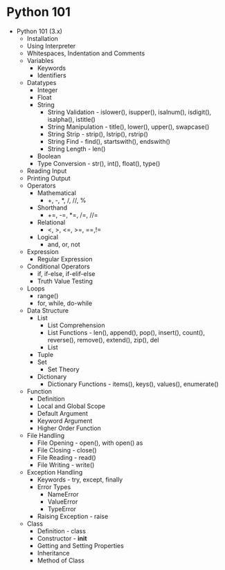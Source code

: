 # Python 101

* Python 101 (3.x)
  * Installation
  * Using Interpreter
  * Whitespaces, Indentation and Comments
  * Variables
    * Keywords
    * Identifiers
  * Datatypes
    * Integer
    * Float
    * String
      * String Validation - islower(), isupper(), isalnum(), isdigit(), isalpha(), istitle()
      * String Manipulation - title(), lower(), upper(), swapcase()
      * String Strip - strip(), lstrip(), rstrip()
      * String Find - find(), startswith(), endswith()
      * String Length - len()
    * Boolean
    * Type Conversion - str(), int(), float(), type()
  * Reading Input
  * Printing Output
  * Operators
    * Mathematical
      * +, -, *, /, //, %
    * Shorthand
      * +=, -=, *=, /=, //=
    * Relational
      * <, >, <=, >=, ==,!=
    * Logical
      * and, or, not
  * Expression
    * Regular Expression
  * Conditional Operators
    * if, if-else, if-elif-else
    * Truth Value Testing
  * Loops
    * range()
    * for, while, do-while
  * Data Structure
    * List
      * List Comprehension
      * List Functions - len(), append(), pop(), insert(), count(), reverse(), remove(), extend(), zip(), del
      * List 
    * Tuple
    * Set
      * Set Theory
    * Dictionary
      * Dictionary Functions - items(), keys(), values(), enumerate()
  * Function
    * Definition
    * Local and Global Scope
    * Default Argument
    * Keyword Argument
    * Higher Order Function
  * File Handling
    * File Opening - open(), with open() as
    * File Closing - close()
    * File Reading - read()
    * File Writing - write()
  * Exception Handling
    * Keywords - try, except, finally
    * Error Types
      * NameError
      * ValueError
      * TypeError
    * Raising Exception - raise
  * Class
    * Definition - class
    * Constructor - __init__
    * Getting and Setting Properties
    * Inheritance
    * Method of Class
